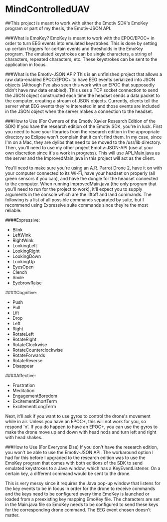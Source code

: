 MindControlledUAV
=================

##This project is meant to work with either the Emotiv SDK's EmoKey program or part of my thesis, the Emotiv-JSON API.

###What is EmoKey?
EmoKey is meant to work with the EPOC/EPOC+ in order to  turn EEG events into emulated keystrokes. This is done by setting up certain triggers for certain events and thresholds in the EmoKey program. The emulated keystrokes can be single characters, a string of characters, repeated characters, etc. These keystrokes can be sent to the application in focus.

###What is the Emotiv-JSON API?
This is an unfinished project that allows a raw data-enabled EPOC/EPOC+ to have EEG events serialized into JSON objects (Although I've also seen this work with an EPOC that supposedly didn't have raw data enabled). This uses a TCP socket connection to send the JSON object constructed each time the headset sends a data packet to the computer, creating a stream of JSON objects. Currently, clients tell the server what EEG events they're interested in and those events are included in the JSON object when the server makes a connection to the headset.

###How to Use (For Owners of the Emotiv Xavier Research Edition of the SDK)
If you have the research edition of the Emotiv SDK, you're in luck. First you need to have your libraries from the research edition in the appropriate directory so Eclipse won't complain that it can't find them. In my case, since I'm on a Mac, they are dylibs that need to be moved to the /usr/lib directory. Then, you'll need to use my other project Emotiv-JSON-API (use at your own discretion since it's a work in progress). This will use API_Main.java as the server and the ImprovedMain.java in this project will act as the client.

You'll need to make sure you're using an A.R. Parrot Drone 2, have it on with your computer connected to its Wi-Fi, have your headset on properly (all green sensors if you can), and have the dongle for the headset connected to the computer. When running ImprovedMain.java (the only program that you'll need to run for the project to work), it'll expect you to supply arguments in the console which are the liftoff and land commands. The following is a list of all possible commands separated by suite, but I recommend using Expressive suite commands since they're the most reliable:

####Expressive:
- Blink
- LeftWink
- RightWink
- LookingLeft
- LookingRight
- LookingDown
- LookingUp
- EyesOpen
- Clench
- Smile
- EyebrowRaise

####Cognitive:
- Push
- Pull
- Lift
- Drop
- Left
- Right
- RotateLeft
- RotateRight
- RotateClockwise
- RotateCounterclockwise
- RotateForwards
- RotateReverse
- Disappear

####Affective:
- Frustration	
- Meditation
- EngagementBoredom
- ExcitementShortTerm
- ExcitementLongTerm

Next, it'll ask if you want to use gyros to control the drone's movement while in air. Unless you have an EPOC+, this will not work for you, so respond 'n'. If you do happen to have an EPOC+, you can use the gyros to make the drone move up and down with head nods and turn left and right with head shakes.

###How to Use (For Everyone Else)
If you don't have the research edition, you won't be able to use the Emotiv-JSON API. The workaround option I had for this before I upgraded to the research edition was to use the EmoKey program that comes with both editions of the SDK to send emulated keystrokes to a Java window, which has a KeyEventListener. On a certain key, a different command would be sent to the drone.

This is very messy since it requires the Java pop-up window that listens for the key events to be in focus in order for the drone to receive commands and the keys need to be configured every time EmoKey is launched or loaded from a preexisting key mapping EmoKey file. The characters are set in the Main.java file so EmoKey needs to be configured to send these keys for the corresponding drone command. The EEG event chosen doesn't matter.
